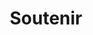 ---
title: "Soutenir"
nav_order: 9
permalink: /09_soutenir/
parent: "🏠 Guide OpenMower"
layout: default
---